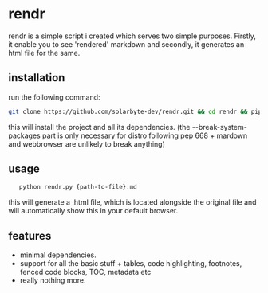 # rendr
 rendr is a simple script i created which serves two simple purposes. Firstly, it enable you to see 'rendered' markdown and secondly, it generates an html file for the same.
 
## installation
 run the following command:
 
 ```bash
 git clone https://github.com/solarbyte-dev/rendr.git && cd rendr && pip install markdown webbrowser --break-system-packages
 ```
 this will install the project and all its dependencies. 
 (the --break-system-packages part is only necessary for distro following pep 668 + mardown and webbrowser are unlikely to break anything)

## usage
 
 ```bash
    python rendr.py {path-to-file}.md
 ```
 this will generate a .html file, which is located alongside the original file and will automatically show this in your default browser.
 
## features
 - minimal dependencies.
 - support for all the basic stuff + tables, code highlighting, footnotes, fenced code blocks, TOC, metadata etc
 - really nothing more.